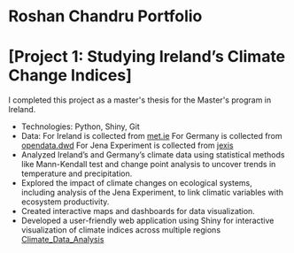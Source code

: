 #  Roshan Chandru Portfolio

# [Project 1: Studying Ireland’s Climate Change Indices] 
I completed this project as a master's thesis for the Master's program in Ireland.
* Technologies: Python, Shiny, Git
* Data: For Ireland is collected from [met.ie](https://www.met.ie/climate/climate-change-indices-etccdi)
      For Germany is collected from [opendata.dwd](https://opendata.dwd.de)
      For Jena Experiment is collected from [jexis](https://jexis.idiv.de/)
* Analyzed Ireland’s and Germany’s climate data using statistical methods like Mann-Kendall test and change point
analysis to uncover trends in temperature and precipitation.
* Explored the impact of climate changes on ecological systems, including analysis of the Jena Experiment, to link climatic
variables with ecosystem productivity.
* Created interactive maps and dashboards for data visualization.
* Developed a user-friendly web application using Shiny for interactive visualization of climate indices across multiple
regions [Climate_Data_Analysis](https://climatepredictions.shinyapps.io/apppy/)
